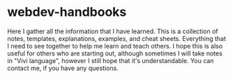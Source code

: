 # webdev-handbooks

Here I gather all the information that I have learned. This is a collection of notes, templates, explanations, examples, and cheat sheets. Everything that I need to see together to help me learn and teach others. I hope this is also useful for others who are starting out, although sometimes I will take notes in "Vivi language", however I still hope that it's understandable. You can contact me, if you have any questions.
